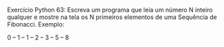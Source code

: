Exercício Python 63: Escreva um programa que leia um número N inteiro qualquer e mostre na tela os N primeiros elementos de uma Sequência de Fibonacci. Exemplo:

0 – 1 – 1 – 2 – 3 – 5 – 8